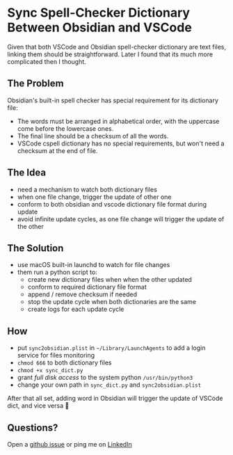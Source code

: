 # Sync Spell-Checker Dictionary Between Obsidian and VSCode

 Given that both VSCode and Obsidian spell-checker dictionary are text files, linking them should be straightforward. Later I found that its much more complicated then I thought.

## The Problem

Obsidian's built-in spell checker has special requirement for its dictionary file:

- The words must be arranged in alphabetical order, with the uppercase come before the lowercase ones.
- The final line should be a checksum of all the words.
- VSCode cspell dictionary has no special requirements, but won't need a checksum at the end of file.

## The Idea

- need a mechanism to watch both dictionary files
- when one file change, trigger the update of other one
- conform to both obsidian and vscode dictionary file format during update
- avoid infinite update cycles, as one file change will trigger the update of the other

## The Solution

- use macOS built-in launchd to watch for file changes
- them run a python script to:
    - create new dictionary files when when the other updated
    - conform to required dictionary file format
    - append / remove checksum if needed
    - stop the update cycle when both dictionaries are the same
    - create logs for each update cycle

## How

- put `sync2obsidian.plist` in `~/Library/LaunchAgents` to add a login service for files monitoring
- `chmod 666` to both dictionary files
- `chmod +x sync_dict.py`
- grant *full disk access* to the system python `/usr/bin/python3`
- change your own path in `sync_dict.py` and `sync2obsidian.plist`

After that all set, adding word in Obsidian will trigger the update of VSCode dict, and vice versa 🎉

## Questions?

Open a [github issue] or ping me on [LinkedIn]

[github issue]: https://github.com/hoishing/sync-obsidian-vscode-dict/issues
[LinkedIn]: https://www.linkedin.com/in/kng2
